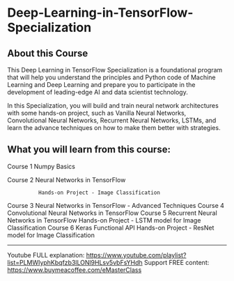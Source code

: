 # Deep-Learning-in-TensorFlow-Specialization

## About this Course
This Deep Learning in TensorFlow Specialization is a foundational program that will help you understand the principles and Python code of Machine Learning and Deep Learning and prepare you to participate in the development of leading-edge AI and data scientist technology.

In this Specialization, you will build and train neural network architectures with some hands-on project, such as Vanilla Neural Networks, Convolutional Neural Networks, Recurrent Neural Networks, LSTMs, and learn the advance techniques on how to make them better with strategies.

## What you will learn from this course:
   Course 1   Numpy Basics
   
   Course 2   Neural Networks in TensorFlow
   
              Hands-on Project - Image Classification
              
   Course 3   Neural Networks in TensorFlow - Advanced Techniques
   Course 4   Convolutional Neural Networks in TensorFlow
   Course 5   Recurrent Neural Networks in TensorFlow
                      Hands-on Project - LSTM model for Image Classification
   Course 6   Keras Functional API
                      Hands-on Project - ResNet model for Image Classification

---------------------------------------------------------------------------------------------------------------------------
Youtube FULL explanation: https://www.youtube.com/playlist?list=PLMWIyphKbqfzb3lLONl9HLsv5vbFsYHdh
Support FREE content: https://www.buymeacoffee.com/eMasterClass
